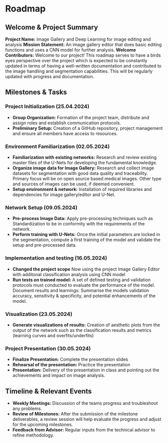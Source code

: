 # Roadmap

## Welcome & Project Summary

**Project Name:** Image Gallery and Deep Learning for image editing and analysis
**Mission Statement:** An image gallery editor that does basic editing functions and uses a CNN model for further analysis.
**Welcome Contributors:** Welcome to our project! This roadmap serves to have a birds eyes perspective over the project which is expected to be constantly updated in terms of having a well-written documentation and contributed to the image handling and segmentation capabilities. This will be regularly updated with progress and documentation. 

## Milestones & Tasks

### Project Initialization (25.04.2024)
- **Group Organization:** Formation of the project team, distribute and assign roles and establish communication protocols.
- **Preliminary Setup:** Creation of a GitHub repository, project management and ensure all members have access to resources.

### Environment Familiarization (02.05.2024)
- **Familiarization with existing networks:** Research and review existing master files of the U-Nets for developing the fundamental knowledge.
- **Organize image data for Image Gallery:** Research and collect image datasets for segmentation with good data quality and traceability. Primary focus will be on open source based medical images. Other type and sources of images can be used, if deemed convenient.
- **Setup environment & network:** Installation of required libraries and dependencies for image gallery/editor and U-Net.

### Network Setup (09.05.2024)
- **Pre-process Image Data:** Apply pre-processing techniques such as Standardization to be in conformity with the requirements of the network.
- **Perform training with U-Nets:** Once the initial parameters are locked in the segmentation, compute a first training of the model and validate the setup and pre-processed data.

### Implementation and testing (16.05.2024)
- **Changed the project scope** Now using the project Image Gallery Editor with additonal classification analysis using CNN model
- **Run tests on trained model:** A set of defined testing and validation protocols must conducted to evaluate the performance of the model.
Document results and learnings: Summarise the models validation accuracy, sensitivity & specificity, and potential enhancements of the model.

### Visualization (23.05.2024)
- **Generate visualizations of results:** Creation of aesthetic plots from the output of the network such as the classification results and metrics (learning curves and  overfits/underfits)

### Project Presentation (30.05.2024)
- **Finalize Presentation:** Complete the presentation slides
- **Rehearsal of the presentation:** Practice the presentation
- **Presentation:** Delivery of the presentation in class and pointing out the achievements and impact on image analysis.

## Timeline & Relevant Events
- **Weekly Meetings:** Discussion of the teams progress and troubleshoot any problems.
- **Review of Milestones:** After the submission of the milestone deliverables, a review session will help evaluate the progress and adjust for the upcoming milestones.
- **Feedback from Advisor:** Regular inputs from the technical advisor to refine methodology.
